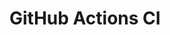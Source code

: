 # GitHub Actions CI

































































































































































































































































































































































































































































































































































































































































































































































































































































































































































































































































































































































































































































































































































































































































































































































































































































































































































































































































































































































































































































































































































































































































































































































































































































































































































































































































































































































































































































































































































































































































































































































































































































































































































































































































































































































































































































































































































































































